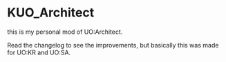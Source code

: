 # KUO_Architect
this is my personal mod of UO:Architect.

Read the changelog to see the improvements, but basically this was made for UO:KR and UO:SA.
